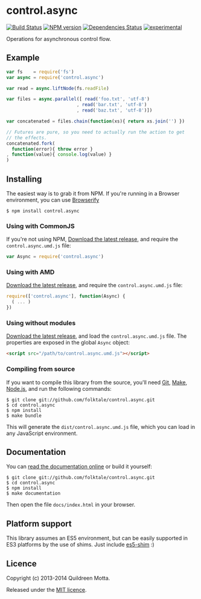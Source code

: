 control.async
=============

[![Build Status](https://secure.travis-ci.org/folktale/control.async.png?branch=master)](https://travis-ci.org/folktale/control.async)
[![NPM version](https://badge.fury.io/js/control.async.png)](http://badge.fury.io/js/control.async)
[![Dependencies Status](https://david-dm.org/folktale/control.async.png)](https://david-dm.org/folktale/control.async)
[![experimental](http://hughsk.github.io/stability-badges/dist/experimental.svg)](http://github.com/hughsk/stability-badges)


Operations for asynchronous control flow.


## Example

```js
var fs    = require('fs')
var async = require('control.async')

var read = async.liftNode(fs.readFile)

var files = async.parallel([ read('foo.txt', 'utf-8')
                          , read('bar.txt', 'utf-8')
                          , read('baz.txt', 'utf-8')])

var concatenated = files.chain(function(xs){ return xs.join('') })

// Futures are pure, so you need to actually run the action to get
// the effects.
concatenated.fork(
  function(error){ throw error }
, function(value){ console.log(value) }
)
```


## Installing

The easiest way is to grab it from NPM. If you're running in a Browser
environment, you can use [Browserify][]

    $ npm install control.async


### Using with CommonJS

If you're not using NPM, [Download the latest release][release], and require
the `control.async.umd.js` file:

```js
var Async = require('control.async')
```


### Using with AMD

[Download the latest release][release], and require the `control.async.umd.js`
file:

```js
require(['control.async'], function(Async) {
  ( ... )
})
```


### Using without modules

[Download the latest release][release], and load the `control.async.umd.js`
file. The properties are exposed in the global `Async` object:

```html
<script src="/path/to/control.async.umd.js"></script>
```


### Compiling from source

If you want to compile this library from the source, you'll need [Git][],
[Make][], [Node.js][], and run the following commands:

    $ git clone git://github.com/folktale/control.async.git
    $ cd control.async
    $ npm install
    $ make bundle
    
This will generate the `dist/control.async.umd.js` file, which you can load in
any JavaScript environment.

    
## Documentation

You can [read the documentation online][docs] or build it yourself:

    $ git clone git://github.com/folktale/control.async.git
    $ cd control.async
    $ npm install
    $ make documentation

Then open the file `docs/index.html` in your browser.


## Platform support

This library assumes an ES5 environment, but can be easily supported in ES3
platforms by the use of shims. Just include [es5-shim][] :)


## Licence

Copyright (c) 2013-2014 Quildreen Motta.

Released under the [MIT licence](https://github.com/folktale/control.async/blob/master/LICENCE).

<!-- links -->
[Fantasy Land]: https://github.com/fantasyland/fantasy-land
[Browserify]: http://browserify.org/
[release]: https://github.com/folktale/control.async/archive/master.zip
[Git]: http://git-scm.com/
[Make]: http://www.gnu.org/software/make/
[Node.js]: http://nodejs.org/
[es5-shim]: https://github.com/kriskowal/es5-shim
[docs]: http://folktalegithubio.readthedocs.io/en/latest/api/control/async/index.html
